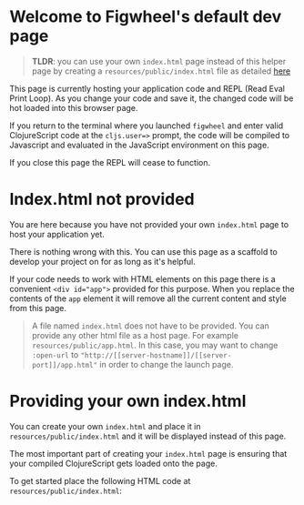 # Welcome to Figwheel&apos;s default dev page

> **TLDR**: you can use your own `index.html` page instead of this helper page
> by creating a `resources/public/index.html` file as detailed
> [here](#providing-your-own-indexhtml)

This page is currently hosting your application code and REPL (Read
Eval Print Loop). As you change your code and save it, the
changed code will be hot loaded into this browser page.

If you return to the terminal where you launched `figwheel` and enter
valid ClojureScript code at the `cljs.user=>` prompt, the code will be
compiled to Javascript and evaluated in the JavaScript environment on
this page.

If you close this page the REPL will cease to function.

# Index.html not provided

You are here because you have not provided your own `index.html` page
to host your application yet.

There is nothing wrong with this. You can use this page as a scaffold
to develop your project on for as long as it's helpful.

If your code needs to work with HTML elements on this page there is a
convenient `<div id="app">` provided for this purpose. When you
replace the contents of the `app` element it will remove all the
current content and style from this page.

> A file named `index.html` does not have to be provided. You can
> provide any other html file as a host page. For example
> `resources/public/app.html`. In this case, you may want to change
> `:open-url` to
> `"http://[[server-hostname]]/[[server-port]]/app.html"` in order to
> change the launch page.

# Providing your own index.html

You can create your own `index.html` and place it in
`resources/public/index.html` and it will be displayed instead of this
page.

The most important part of creating your `index.html` page is ensuring
that your compiled ClojureScript gets loaded onto the page.

To get started place the following HTML code at `resources/public/index.html`:
